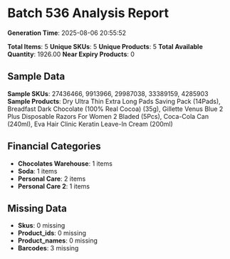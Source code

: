 # Batch 536 Analysis Report

**Generation Time**: 2025-08-06 20:55:52

**Total Items**: 5
**Unique SKUs**: 5
**Unique Products**: 5
**Total Available Quantity**: 1926.00
**Near Expiry Products**: 0

## Sample Data
**Sample SKUs**: 27436466, 9913966, 29987038, 33389159, 4285903
**Sample Products**: Dry Ultra Thin Extra Long Pads Saving Pack (14Pads), Breadfast Dark Chocolate (100% Real Cocoa) (35g), Gillette Venus Blue 2 Plus Disposable Razors For Women 2 Bladed (5Pcs), Coca-Cola Can (240ml), Eva Hair Clinic Keratin Leave-In Cream (200ml)

## Financial Categories
- **Chocolates Warehouse**: 1 items
- **Soda**: 1 items
- **Personal Care**: 2 items
- **Personal Care 2**: 1 items

## Missing Data
- **Skus**: 0 missing
- **Product_ids**: 0 missing
- **Product_names**: 0 missing
- **Barcodes**: 3 missing
